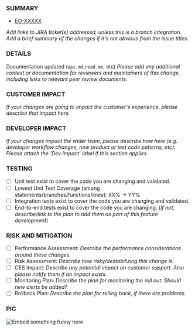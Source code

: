 ### SUMMARY
* [EO-XXXXX](https://jira.dp.hbo.com/browse/EO-XXXXX)

_Add links to JIRA ticket(s) addressed, unless this is a branch integration. Add a brief summary of the changes if it's not obvious from the issue titles._

### DETAILS
Documentation updated (`api.md`,`read.me`, etc)
_Please add any additional context or documentation for reviewers and maintainers of this change, including links to relevant peer review documents._

### CUSTOMER IMPACT
_If your changes are going to impact the customer's experience, please describe that impact here._

### DEVELOPER IMPACT
_If your changes impact the wider team, please describe how here (e.g. developer workflow changes, new product or test code patterns, etc). Please attach the 'Dev Impact' label if this section applies._

### TESTING
- [ ] Unit test exist to cover the code you are changing and validated.
- [ ] Lowest Unit Test Coverage (among statements/branches/functions/lines): XX% -> YY%
- [ ] Integration tests exist to cover the code you are changing and validated.
- [ ] End-to-end tests exist to cover the code you are changing. (_If not, describe/link to the plan to add them as part of this feature development_)

### RISK AND MITIGATION
- [ ] Performance Assessment: _Describe the performance considerations around these changes._
- [ ] Risk Assessment: _Describe how risky/destabilizing this change is._
- [ ] CES Impact: _Describe any potential impact on customer support. Also please notify them if an impact exists._
- [ ] Monitoring Plan: _Describe the plan for monitoring the roll out. Should new alerts be added?_
- [ ] Rollback Plan: _Describe the plan for rolling back, if there are problems._

### PIC
![Embed something funny here](https://giphy.com/trending-gifs)